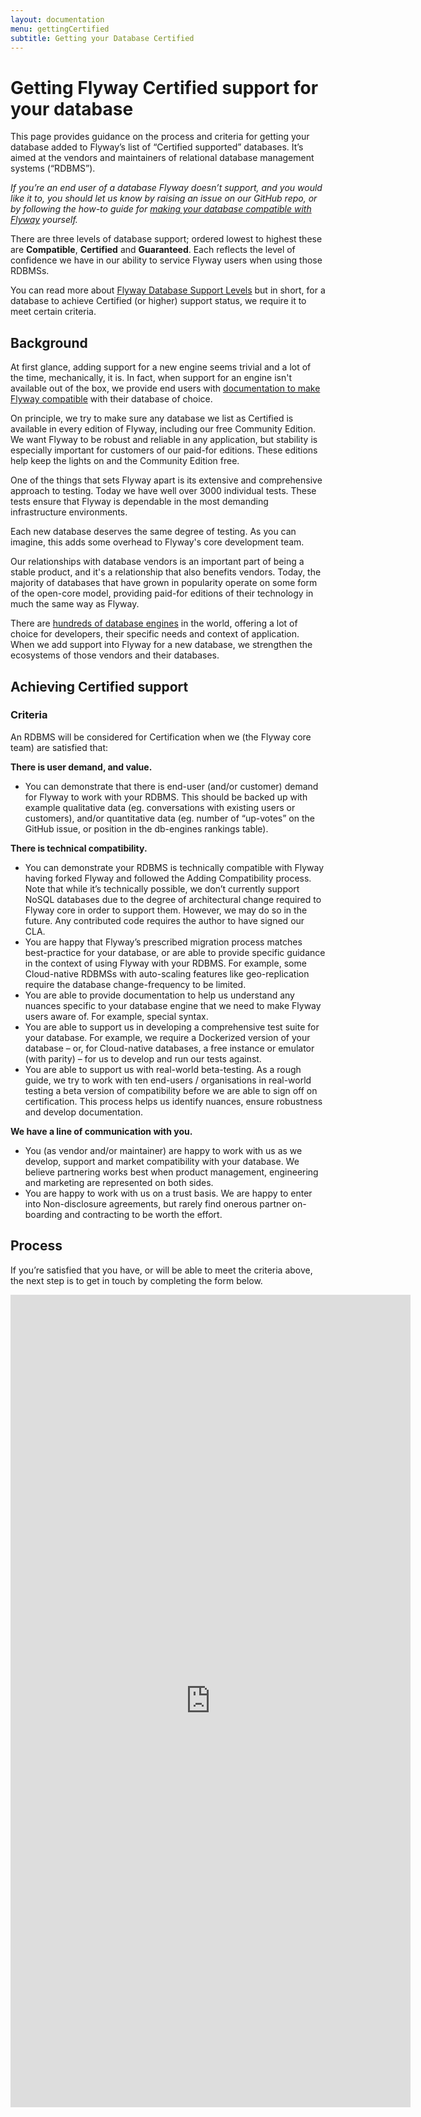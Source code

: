 ```yaml
---
layout: documentation
menu: gettingCertified
subtitle: Getting your Database Certified
---
```


# Getting Flyway Certified support for your database

This page provides guidance on the process and criteria for getting your database added to Flyway’s list of “Certified supported” databases. It’s aimed at the vendors and maintainers of relational database management systems (“RDBMS”). 

_If you’re an end user of a database Flyway doesn’t support, and you would like it to, you should let us know by raising an issue on our GitHub repo, or by following the how-to guide for [making your database compatible with Flyway](/documentation/contribute/contributingDatabaseSupport) yourself._

There are three levels of database support; ordered lowest to highest these are **Compatible**, **Certified** and **Guaranteed**. Each reflects the level of confidence we have in our ability to service Flyway users when using those RDBMSs. 

You can read more about [Flyway Database Support Levels](/documentation/learnmore/database-support) but in short, for a database to achieve Certified (or higher) support status, we require it to meet certain criteria. 

## Background

At first glance, adding support for a new engine seems trivial and a lot of the time, mechanically, it is. In fact, when support for an engine isn't available out of the box, we provide end users with [documentation to make Flyway compatible](/documentation/contribute/contributingDatabaseSupport) with their database of choice.     

On principle, we try to make sure any database we list as Certified is available in every edition of Flyway, including our free Community Edition. We want Flyway to be robust and reliable in any application, but stability is especially important for customers of our paid-for editions. These editions help keep the lights on and the Community Edition free. 

One of the things that sets Flyway apart is its extensive and comprehensive approach to testing. Today we have well over 3000 individual tests. These tests ensure that Flyway is dependable in the most demanding infrastructure environments.

Each new database deserves the same degree of testing. As you can imagine, this adds some overhead to Flyway's core development team.

Our relationships with database vendors is an important part of being a stable product, and it's a relationship that also benefits vendors. Today, the majority of databases that have grown in popularity operate on some form of the open-core model, providing paid-for editions of their technology in much the same way as Flyway.

There are [hundreds of database engines](https://db-engines.com/en/ranking) in the world, offering a lot of choice for developers, their specific needs and context of application. When we add support into Flyway for a new database, we strengthen the ecosystems of those vendors and their databases.

## Achieving Certified support

### Criteria
An RDBMS will be considered for Certification when we (the Flyway core team) are satisfied that:

**There is user demand, and value.**

- You can demonstrate that there is end-user (and/or customer) demand for Flyway to work with your RDBMS. This should be backed up with example qualitative data (eg. conversations with existing users or customers), and/or quantitative data (eg. number of “up-votes” on the GitHub issue, or position in the db-engines rankings table).  

**There is technical compatibility.**

- You can demonstrate your RDBMS is technically compatible with Flyway having forked Flyway and followed the Adding Compatibility process. Note that while it’s technically possible, we don’t currently support NoSQL databases due to the degree of architectural change required to Flyway core in order to support them. However, we may do so in the future. Any contributed code requires the author to have signed our CLA.
- You are happy that Flyway’s prescribed migration process matches best-practice for your database, or are able to provide specific guidance in the context of using Flyway with your RDBMS. For example, some Cloud-native RDBMSs with auto-scaling features like geo-replication require the database change-frequency to be limited.    
- You are able to provide documentation to help us understand any nuances specific to your database engine that we need to make Flyway users aware of. For example, special syntax.
- You are able to support us in developing a comprehensive test suite for your database. For example, we require a Dockerized version of your database – or, for Cloud-native databases, a free instance or emulator (with parity) – for us to develop and run our tests against.    
- You are able to support us with real-world beta-testing. As a rough guide, we try to work with ten end-users / organisations in real-world testing a beta version of compatibility before we are able to sign off on certification. This process helps us identify nuances, ensure robustness and develop documentation. 

**We have a line of communication with you.**

- You (as vendor and/or maintainer) are happy to work with us as we develop, support and market compatibility with your database. We believe partnering works best when product management, engineering and marketing are represented on both sides.
- You are happy to work with us on a trust basis. We are happy to enter into Non-disclosure agreements, but rarely find onerous partner on-boarding and contracting to be worth the effort.    

## Process

If you’re satisfied that you have, or will be able to meet the criteria above, the next step is to get in touch by completing the form below.

<iframe src="https://docs.google.com/forms/d/e/1FAIpQLSc4u2O7jrVagqk6oYgiBCBJhsaD8XWwnKe0QG6XfRz_zBHlFA/viewform?embedded=true" width="640" height="1300" frameborder="0" marginheight="0" marginwidth="0">Loading…</iframe>
